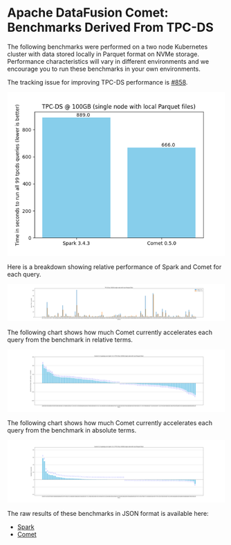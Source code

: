 <!--
Licensed to the Apache Software Foundation (ASF) under one
or more contributor license agreements.  See the NOTICE file
distributed with this work for additional information
regarding copyright ownership.  The ASF licenses this file
to you under the Apache License, Version 2.0 (the
"License"); you may not use this file except in compliance
with the License.  You may obtain a copy of the License at

  http://www.apache.org/licenses/LICENSE-2.0

Unless required by applicable law or agreed to in writing,
software distributed under the License is distributed on an
"AS IS" BASIS, WITHOUT WARRANTIES OR CONDITIONS OF ANY
KIND, either express or implied.  See the License for the
specific language governing permissions and limitations
under the License.
-->

# Apache DataFusion Comet: Benchmarks Derived From TPC-DS

The following benchmarks were performed on a two node Kubernetes cluster with
data stored locally in Parquet format on NVMe storage. Performance characteristics will vary in different environments 
and we encourage you to run these benchmarks in your own environments.

The tracking issue for improving TPC-DS performance is [#858](https://github.com/apache/datafusion-comet/issues/858).

![](../../_static/images/benchmark-results/0.5.0/tpcds_allqueries.png)

Here is a breakdown showing relative performance of Spark and Comet for each query.

![](../../_static/images/benchmark-results/0.5.0/tpcds_queries_compare.png)

The following chart shows how much Comet currently accelerates each query from the benchmark in relative terms.

![](../../_static/images/benchmark-results/0.5.0/tpcds_queries_speedup_rel.png)

The following chart shows how much Comet currently accelerates each query from the benchmark in absolute terms.

![](../../_static/images/benchmark-results/0.5.0/tpcds_queries_speedup_abs.png)

The raw results of these benchmarks in JSON format is available here:

- [Spark](0.5.0/spark-tpcds.json)
- [Comet](0.5.0/comet-tpcds.json)
